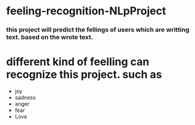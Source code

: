 # feeling-recognition-NLpProject

### this project will predict the fellings of users which are writting text. based on the wrote text.

# different kind of feelling can recognize this project. such as
<ul>
  <li>joy</li>
  <li>sadness</li>
  <li>anger</li>
  <li>fear</li>
  <li>Love</li>
</ul>
